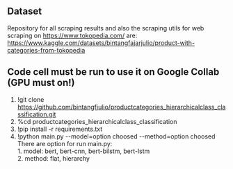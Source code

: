 ## Dataset
Repository for all scraping results and also the scraping utils for web scraping on https://www.tokopedia.com/ are:<br />https://www.kaggle.com/datasets/bintangfajarjulio/product-with-categories-from-tokopedia
## Code cell must be run to use it on Google Collab (GPU must on!)
1. !git clone https://github.com/bintangfjulio/productcategories_hierarchicalclass_classification.git
2. %cd productcategories_hierarchicalclass_classification
3. !pip install -r requirements.txt
4. !python main.py --model=option choosed --method=option choosed
</br>There are option for run main.py:</br>1. model: bert, bert-cnn, bert-bilstm, bert-lstm</br>2. method: flat, hierarchy
